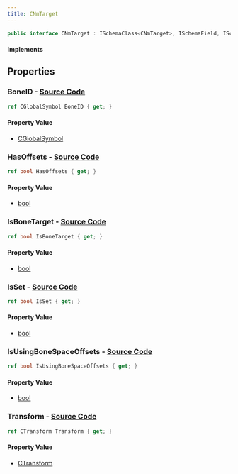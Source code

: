 ```yaml
---
title: CNmTarget
---
```


```csharp
public interface CNmTarget : ISchemaClass<CNmTarget>, ISchemaField, ISchemaClass, INativeHandle
```

#### Implements

## Properties

### **BoneID** - [Source Code](https://github.com/swiftly-solution/swiftlys2/blob/main/managed/src/SwiftlyS2.Generated/Schemas/Interfaces/CNmTarget.cs#L18)

```csharp
ref CGlobalSymbol BoneID { get; }
```

#### Property Value

- [CGlobalSymbol](/docs/api/shared/natives/cglobalsymbol)

### **HasOffsets** - [Source Code](https://github.com/swiftly-solution/swiftlys2/blob/main/managed/src/SwiftlyS2.Generated/Schemas/Interfaces/CNmTarget.cs#L24)

```csharp
ref bool HasOffsets { get; }
```

#### Property Value

- [bool](https://learn.microsoft.com/dotnet/api/system.boolean)

### **IsBoneTarget** - [Source Code](https://github.com/swiftly-solution/swiftlys2/blob/main/managed/src/SwiftlyS2.Generated/Schemas/Interfaces/CNmTarget.cs#L20)

```csharp
ref bool IsBoneTarget { get; }
```

#### Property Value

- [bool](https://learn.microsoft.com/dotnet/api/system.boolean)

### **IsSet** - [Source Code](https://github.com/swiftly-solution/swiftlys2/blob/main/managed/src/SwiftlyS2.Generated/Schemas/Interfaces/CNmTarget.cs#L26)

```csharp
ref bool IsSet { get; }
```

#### Property Value

- [bool](https://learn.microsoft.com/dotnet/api/system.boolean)

### **IsUsingBoneSpaceOffsets** - [Source Code](https://github.com/swiftly-solution/swiftlys2/blob/main/managed/src/SwiftlyS2.Generated/Schemas/Interfaces/CNmTarget.cs#L22)

```csharp
ref bool IsUsingBoneSpaceOffsets { get; }
```

#### Property Value

- [bool](https://learn.microsoft.com/dotnet/api/system.boolean)

### **Transform** - [Source Code](https://github.com/swiftly-solution/swiftlys2/blob/main/managed/src/SwiftlyS2.Generated/Schemas/Interfaces/CNmTarget.cs#L16)

```csharp
ref CTransform Transform { get; }
```

#### Property Value

- [CTransform](/docs/api/shared/natives/ctransform)

